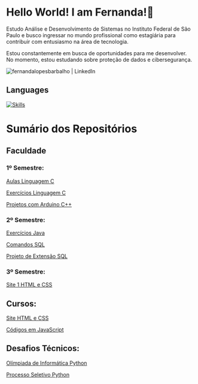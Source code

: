 # Hello World! I am Fernanda!👋

Estudo Análise e Desenvolvimento de Sistemas no Instituto Federal de São Paulo e busco ingressar no mundo profissional como estagiária para contribuir com entusiasmo na área de tecnologia. 

Estou constantemente em busca de oportunidades para me desenvolver. No momento, estou estudando sobre proteção de dados e cibersegurança.

[<img align="left" alt="fernandalopesbarbalho | LinkedIn" src="https://img.shields.io/badge/LinkedIn-0077B5?style=for-the-badge&logo=linkedin&logoColor=white" />](https://www.linkedin.com/in/fernandalopesbarbalho/)
<br>

## Languages

[![Skills](https://skills.thijs.gg/icons?i=py,c,java,js,html,css,cpp,arduino&theme=dark)](https://skills.thijs.gg)

# Sumário dos Repositórios
## Faculdade
### 1º Semestre:
[Aulas Linguagem C](https://github.com/fernandalopesbarbalho/aulas-ifsp-semestre1)

[Exercícios Linguagem C](https://github.com/fernandalopesbarbalho/exercicios-ifsp-semestre1)

[Projetos com Arduino C++](https://github.com/fernandalopesbarbalho/arduino-ifsp-semestre1)

### 2º Semestre:
[Exercícios Java](https://github.com/fernandalopesbarbalho/exercicios-ifsp-semestre2)

[Comandos SQL](https://github.com/fernandalopesbarbalho/sql-ifsp-semestre2)

[Projeto de Extensão SQL](https://github.com/fernandalopesbarbalho/ifsp-sql-versionary)

### 3º Semestre:
[Site 1 HTML e CSS](https://github.com/fernandalopesbarbalho/dwba4-semana-01)

## Cursos:
[Site HTML e CSS](https://github.com/fernandalopesbarbalho/site-alura)

[Códigos em JavaScript](https://github.com/fernandalopesbarbalho/javascript-alura)

## Desafios Técnicos:
[Olímpiada de Informática Python](https://github.com/fernandalopesbarbalho/olimpiada-de-informatica)

[Processo Seletivo Python](https://github.com/fernandalopesbarbalho/desafio-pwc)
